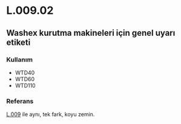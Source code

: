 # L.009.02

## Washex kurutma makineleri için genel uyarı etiketi

### Kullanım

* WTD40
* WTD60
* WTD110

### Referans

[L.009](./L.009.md) ile aynı, tek fark, koyu zemin.
